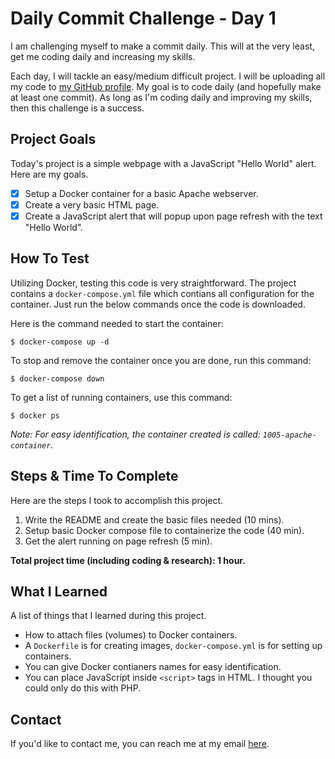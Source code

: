 # Daily Commit Challenge - Day 1

I am challenging myself to make a commit daily. This will at the very least, get me coding daily and increasing my skills. 

Each day, I will tackle an easy/medium difficult project. I will be uploading all my code to [my GitHub profile](https://github.com/willbushie). My goal is to code daily (and hopefully make at least one commit). As long as I'm coding daily and improving my skills, then this challenge is a success.

## Project Goals

Today's project is a simple webpage with a JavaScript "Hello World" alert. Here are my goals.

- [x] Setup a Docker container for a basic Apache webserver.
- [x] Create a very basic HTML page.
- [x] Create a JavaScript alert that will popup upon page refresh with the text "Hello World".

## How To Test

Utilizing Docker, testing this code is very straightforward. The project contains a `docker-compose.yml` file which contians all configuration for the container. Just run the below commands once the code is downloaded. 

Here is the command needed to start the container:
```
$ docker-compose up -d
```

To stop and remove the container once you are done, run this command:
```
$ docker-compose down
```

To get a list of running containers, use this command: 
```
$ docker ps
```

*Note: For easy identification, the container created is called: `1005-apache-container`.*

## Steps & Time To Complete

Here are the steps I took to accomplish this project. 

1. Write the README and create the basic files needed (10 mins).
2. Setup basic Docker compose file to containerize the code (40 min).
3. Get the alert running on page refresh (5 min).

**Total project time (including coding & research): 1 hour.**

## What I Learned

A list of things that I learned during this project.

- How to attach files (volumes) to Docker containers.
- A `Dockerfile` is for creating images, `docker-compose.yml` is for setting up containers.
- You can give Docker contianers names for easy identification.
- You can place JavaScript inside `<script>` tags in HTML. I thought you could only do this with PHP.

## Contact

If you'd like to contact me, you can reach me at my email [here](mailto:willbushie@gmail.com).